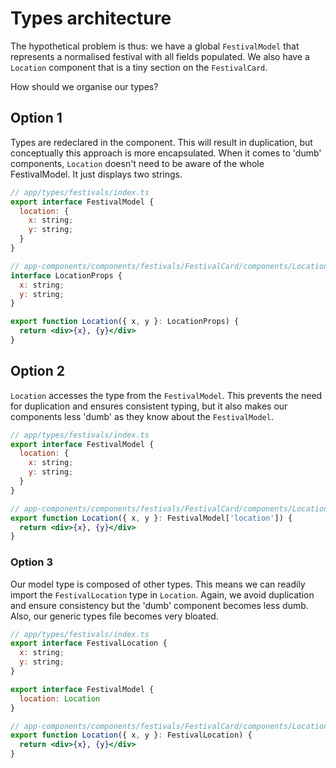 # Types architecture

The hypothetical problem is thus: we have a global `FestivalModel` that represents a normalised festival with all fields populated. We also have a `Location` component that is a tiny section on the `FestivalCard`. 

How should we organise our types?

## Option 1 

Types are redeclared in the component. This will result in duplication, but conceptually this approach is more encapsulated. When it comes to 'dumb' components, `Location` doesn't need to be aware of the whole FestivalModel. It just displays two strings.

```jsx
// app/types/festivals/index.ts
export interface FestivalModel {
  location: {
    x: string;
    y: string;
  }
}

// app-components/components/festivals/FestivalCard/components/Location/index.tsx
interface LocationProps {
  x: string;
  y: string;
}

export function Location({ x, y }: LocationProps) {
  return <div>{x}, {y}</div>
}
```

## Option 2
`Location` accesses the type from the `FestivalModel`. This prevents the need for duplication and ensures consistent typing, but it also makes our components less 'dumb' as they know about the `FestivalModel`.

```jsx
// app/types/festivals/index.ts
export interface FestivalModel {
  location: {
    x: string;
    y: string;
  }
}

// app-components/components/festivals/FestivalCard/components/Location/index.tsx
export function Location({ x, y }: FestivalModel['location']) {
  return <div>{x}, {y}</div>
}
```

### Option 3

Our model type is composed of other types. This means we can readily import the `FestivalLocation` type in `Location`. Again, we avoid duplication and ensure consistency but the 'dumb' component becomes less dumb. Also, our generic types file becomes very bloated.

```jsx
// app/types/festivals/index.ts
export interface FestivalLocation {
  x: string;
  y: string;
}

export interface FestivalModel {
  location: Location
}

// app-components/components/festivals/FestivalCard/components/Location/index.tsx
export function Location({ x, y }: FestivalLocation) {
  return <div>{x}, {y}</div>
}
```